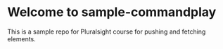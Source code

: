 # Welcome to sample-commandplay

This is a sample repo for Pluralsight course for pushing and fetching elements.

